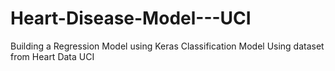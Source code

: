 # Heart-Disease-Model---UCI
Building a Regression Model using Keras Classification Model Using dataset from Heart Data UCI 
